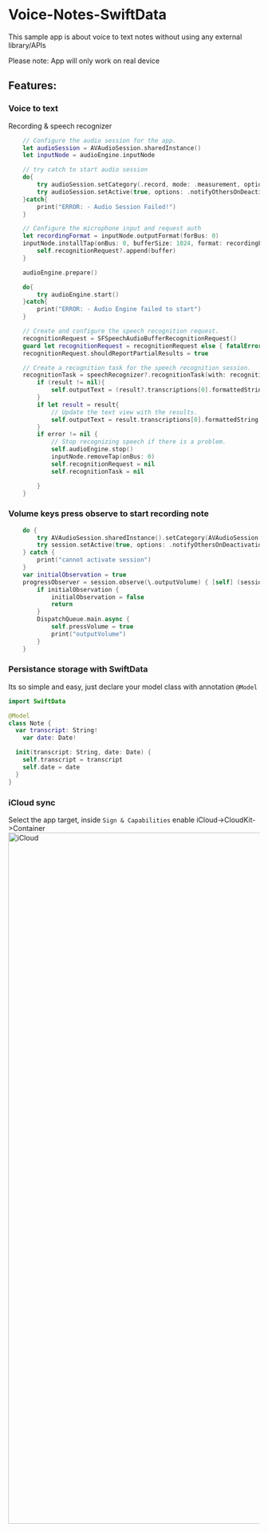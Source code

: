 # Voice-Notes-SwiftData
This sample app is about voice to text notes without using any external library/APIs

Please note: App will only work on real device

## Features:
### Voice to text
Recording & speech recognizer
```Swift
    // Configure the audio session for the app.
    let audioSession = AVAudioSession.sharedInstance()
    let inputNode = audioEngine.inputNode

    // try catch to start audio session
    do{
        try audioSession.setCategory(.record, mode: .measurement, options: .duckOthers)
        try audioSession.setActive(true, options: .notifyOthersOnDeactivation)
    }catch{
        print("ERROR: - Audio Session Failed!")
    }

    // Configure the microphone input and request auth
    let recordingFormat = inputNode.outputFormat(forBus: 0)
    inputNode.installTap(onBus: 0, bufferSize: 1024, format: recordingFormat) { (buffer: AVAudioPCMBuffer, when: AVAudioTime) in
        self.recognitionRequest?.append(buffer)
    }

    audioEngine.prepare()

    do{
        try audioEngine.start()
    }catch{
        print("ERROR: - Audio Engine failed to start")
    }

    // Create and configure the speech recognition request.
    recognitionRequest = SFSpeechAudioBufferRecognitionRequest()
    guard let recognitionRequest = recognitionRequest else { fatalError("Unable to create a SFSpeechAudioBufferRecognitionRequest object") }
    recognitionRequest.shouldReportPartialResults = true

    // Create a recognition task for the speech recognition session.
    recognitionTask = speechRecognizer?.recognitionTask(with: recognitionRequest){ result, error in
        if (result != nil){
            self.outputText = (result?.transcriptions[0].formattedString)!
        }
        if let result = result{
            // Update the text view with the results.
            self.outputText = result.transcriptions[0].formattedString
        }
        if error != nil {
            // Stop recognizing speech if there is a problem.
            self.audioEngine.stop()
            inputNode.removeTap(onBus: 0)
            self.recognitionRequest = nil
            self.recognitionTask = nil

        }
    }

```
### Volume keys press observe to start recording note
```Swift
    do {
        try AVAudioSession.sharedInstance().setCategory(AVAudioSession.Category.ambient)
        try session.setActive(true, options: .notifyOthersOnDeactivation)
    } catch {
        print("cannot activate session")
    }
    var initialObservation = true
    progressObserver = session.observe(\.outputVolume) { [self] (session, value) in
        if initialObservation {
            initialObservation = false
            return
        }
        DispatchQueue.main.async {
            self.pressVolume = true
            print("outputVolume")
        }
    }

```
### Persistance storage with SwiftData
Its so simple and easy, just declare your model class with annotation `@Model`
```Swift
import SwiftData

@Model
class Note {
  var transcript: String!
    var date: Date!

  init(transcript: String, date: Date) {
    self.transcript = transcript
    self.date = date
  }
}

```
### iCloud sync
Select the app target, inside `Sign & Capabilities` enable iCloud->CloudKit->Container
<img width="1387" alt="iCloud" src="https://github.com/waseemsarwar/Voice-Notes-SwiftData/assets/1830438/a011af37-a2f1-4187-8052-bc805876edf6">


